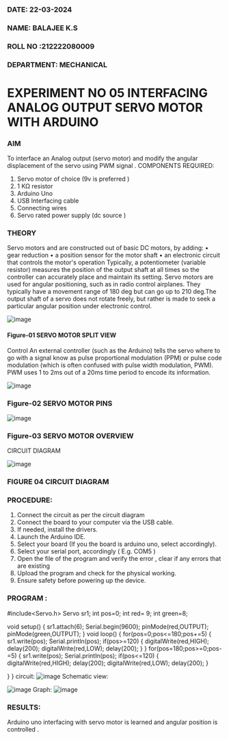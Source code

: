 ###  DATE: 22-03-2024

###  NAME: BALAJEE K.S
###  ROLL NO :212222080009
###  DEPARTMENT: MECHANICAL


# EXPERIMENT NO 05 INTERFACING ANALOG OUTPUT SERVO MOTOR WITH ARDUINO

### AIM
To interface an Analog output (servo motor) and modify the angular displacement of the servo using PWM signal .
COMPONENTS REQUIRED:
1.	Servo motor of choice (9v is preferred )
2.	1 KΩ resistor 
3.	Arduino Uno 
4.	USB Interfacing cable 
5.	Connecting wires 
6.	Servo rated power supply (dc source )


### THEORY
Servo motors and are constructed out of basic DC motors, by adding:
•	 gear reduction
•	 a position sensor for the motor shaft
•	 an electronic circuit that controls the motor's operation
Typically, a potentiometer (variable resistor) measures the position of the output shaft at all times so the controller can accurately place and maintain its setting.
Servo motors are used for angular positioning, such as in radio control airplanes.  They typically have a movement range of 180 deg but can go up to 210 deg.The output shaft of a servo does not rotate freely, but rather is made to seek a particular angular position under electronic control. 


![image](https://user-images.githubusercontent.com/36288975/163544439-1f477927-fcd4-42f0-9ce4-c863fdbf1210.png)



#### Figure-01 SERVO MOTOR SPLIT VIEW 
Control 
An external controller (such as the Arduino) tells the servo where to go with a signal know as pulse proportional modulation (PPM) or pulse code modulation (which is often confused with pulse width modulation, PWM). PWM uses 1 to 2ms out of a 20ms time period to encode its information.
 
 
 ![image](https://user-images.githubusercontent.com/36288975/163544482-3027136f-7135-4f3d-a23f-8dc2fe04194d.png)

### Figure-02 SERVO MOTOR PINS

 ![image](https://user-images.githubusercontent.com/36288975/163544513-ca497421-e6ba-4f91-871f-5cfba77f22a8.png)


### Figure-03 SERVO MOTOR OVERVIEW 

 


 





CIRCUIT DIAGRAM
 
 
 ![image](https://user-images.githubusercontent.com/36288975/163544618-6eb8a7b5-7f1a-428a-8d9f-fd899b145efb.png)

### FIGURE 04 CIRCUIT DIAGRAM

### PROCEDURE:
1.	Connect the circuit as per the circuit diagram 
2.	Connect the board to your computer via the USB cable.
3.	If needed, install the drivers.
4.	Launch the Arduino IDE.
5.	Select your board (If you the board is arduino uno, select accordingly).
6.	Select your serial port, accordingly ( E.g. COM5 )
7.	Open the file of the program  and verify the error , clear if any errors that are existing 
8.	Upload the program and check for the physical working. 
9.	Ensure safety before powering up the device.


### PROGRAM :
  #include<Servo.h>
Servo sr1;
int pos=0;
int red= 9;
int green=8;

void setup()
{
 sr1.attach(6);
 Serial.begin(9600);
 pinMode(red,OUTPUT);
 pinMode(green,OUTPUT);
}
void loop()
{
 for(pos=0;pos<=180;pos+=5)
 {
   sr1.write(pos);
    Serial.println(pos);
 if(pos>=120)
   {
     digitalWrite(red,HIGH);
     delay(200);
     digitalWrite(red,LOW);
     delay(200);
   }
 }
  for(pos=180;pos>=0;pos-=5)
  {
    sr1.write(pos);
     Serial.println(pos);
 if(pos<=120)
 {
   digitalWrite(red,HIGH);
   delay(200);
   digitalWrite(red,LOW);
   delay(200);
 }
 
  }
}
 circuit:
 ![image](https://github.com/balajeeakm/EXPERIMENT-NO--05-INTERFACING-ANALOG-OUTPUT-SERVO-MOTOR-WITH-ARDUINO-/assets/131589871/9cc68bb0-4709-46f0-81b4-de27170695ab)
 Schematic view:

![image](https://github.com/balajeeakm/EXPERIMENT-NO--05-INTERFACING-ANALOG-OUTPUT-SERVO-MOTOR-WITH-ARDUINO-/assets/131589871/ce207cb9-ecee-458a-8cc4-60f085226019)
Graph:
![image](https://github.com/balajeeakm/EXPERIMENT-NO--05-INTERFACING-ANALOG-OUTPUT-SERVO-MOTOR-WITH-ARDUINO-/assets/131589871/3316034b-894a-4c9a-b9a1-8c5c082eded8)












### RESULTS: 
Arduino uno interfacing with servo motor is learned and angular position is controlled .
